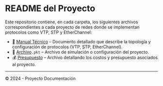 # README del Proyecto

Este repositorio contiene, en cada carpeta, los siguientes archivos correspondientes a cada proyecto de redes donde se implementan protocolos como VTP, STP y EtherChannel:

- 📄 [Manual Técnico](./Tecnico.md) – Documento detallado que describe la topología y configuración de protocolos (VTP, STP, EtherChannel).
- 📁 [Archivo](./Proyecto1.pkt)`.pkt` – Archivo de simulación o configuración del proyecto.
- 💰 [Presupuesto](./Presupuesto.md) – Archivo detallando los costos y presupuesto asociados al proyecto.

---
© 2024 - Proyecto Documentación
